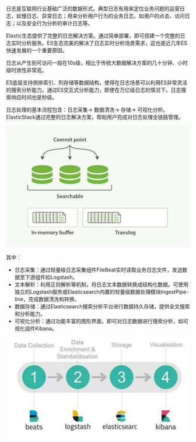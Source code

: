 日志是互联网行业基础广泛的数据形式。典型日志有用来定位业务问题的运营日志，如慢日志、异常日志；用来分析用户行为的业务日志，如用户的点击、访问日志；以及安全行为分析的审计日志等。

Elastic生态提供了完整的日志解决方案。通过简单部署，即可搭建一个完整的日志实时分析服务。ES生态完美的解决了日志实时分析场景需求，这也是近几年ES快速发展的一个重要原因。

日志从产生到可访问一般在10s级，相比于传统大数据解决方案的几十分钟、小时级时效性非常高。

ES底层支持倒排索引、列存储等数据结构，使得在日志场景可以利用ES非常灵活的搜索分析能力。通过ES交互式分析能力，即使在万亿级日志的情况下，日志搜索响应时间也是秒级。

日志处理的基本流程包含：日志采集-> 数据清洗-> 存储-> 可视化分析。ElasticStack通过完整的日志解决方案，帮助用户完成对日志处理全链路管理。

![](日志实时分析场景-01.jpeg)

其中：

- 日志采集：通过轻量级日志采集组件FileBeat实时读取业务日志文件，发送数据至下游组件如Logstash。
-  文本解析：利用正则解析等机制，将日志文本数据转换成结构化数据。可使用独立的Logstash服务或Elasticsearch内置的轻量级数据处理模块IngestPipe-line，完成数据清洗和转换。
- 数据存储：通过Elasticsearch搜索分析平台进行数据持久存储，提供全文搜索和分析能力。
- 可视化分析：通过功能丰富的图形界面，即可对日志数据进行搜索分析，如可视化组件Kibana。

![](日志实时分析场景-02.jpeg)